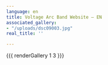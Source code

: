 ```yaml
---
language: en
title: Voltage Arc Band Website – EN
associated_gallery:
- "/uploads/dsc09003.jpg"
real_title: ''

---
```

{{{ renderGallery 1 3 }}}